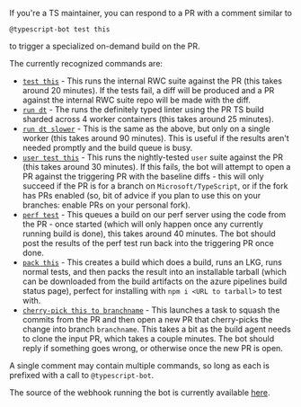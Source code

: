 If you're a TS maintainer, you can respond to a PR with a comment similar to
```
@typescript-bot test this
```
to trigger a specialized on-demand build on the PR.

The currently recognized commands are:
* [`test this`](https://typescript.visualstudio.com/TypeScript/_build?definitionId=11) - This runs the internal RWC suite against the PR (this takes around 20 minutes). If the tests fail, a diff will be produced and a PR against the internal RWC suite repo will be made with the diff.
* [`run dt`](https://typescript.visualstudio.com/TypeScript/_build?definitionId=23) - The runs the definitely typed linter using the PR TS build sharded across 4 worker containers (this takes around 25 minutes).
* [`run dt slower`](https://typescript.visualstudio.com/TypeScript/_build?definitionId=18) - This is the same as the above, but only on  a single worker (this takes around 90 minutes). This is useful if the results aren't needed promptly and the build queue is busy.
* [`user test this`](https://typescript.visualstudio.com/TypeScript/_build?definitionId=24) - This runs the nightly-tested `user` suite against the PR (this takes around 30 minutes). If this fails, the bot will attempt to open a PR against the triggering PR with the baseline diffs - this will only succeed if the PR is for a branch on `Microsoft/TypeScript`, or if the fork has PRs enabled (so, bit of advice if you plan to use this on your branches: enable PRs on your personal fork).
* [`perf test`](https://typescript.visualstudio.com/TypeScript/_build?definitionId=22) - This queues a build on our perf server using the code from the PR - once started (which will only happen once any currently running build is done), this takes around 40 minutes. The bot should post the results of the perf test run back into the triggering PR once done.
* [`pack this`](https://typescript.visualstudio.com/TypeScript/_build?definitionId=19) - This creates a build which does a build, runs an LKG, runs normal tests, and then packs the result into an installable tarball (which can be downloaded from the build artifacts on the azure pipelines build status page), perfect for installing with `npm i <URL to tarball>` to test with.
* [`cherry-pick this to branchname`](https://typescript.visualstudio.com/TypeScript/_build?definitionId=30) - This launches a task to squash the commits from the PR and then open a new PR that cherry-picks the change into branch `branchname`. This takes a bit as the build agent needs to clone the input PR, which takes a couple minutes. The bot should reply if something goes wrong, or otherwise once the new PR is open.

A single comment may contain multiple commands, so long as each is prefixed with a call to `@typescript-bot`.

The source of the webhook running the bot is currently available [here](https://github.com/weswigham/typescript-bot-test-triggerer).